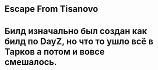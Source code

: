 # Escape From Tisanovo
# Билд изначально был создан как билд по DayZ, но что то ушло всё в Тарков а потом и вовсе смешалось.
